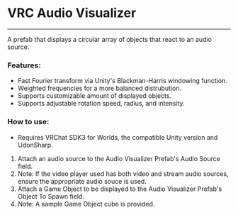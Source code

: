 # VRC Audio Visualizer

---

A prefab that displays a circular array of objects that react to an audio source.

### Features:

- Fast Fourier transform via Unity's Blackman-Harris windowing function.
- Weighted frequencies for a more balanced distrubution.
- Supports customizable amount of displayed objects.
- Supports adjustable rotation speed, radius, and intensity.

### How to use:

-   Requires VRChat SDK3 for Worlds, the compatible Unity version and UdonSharp.
1.  Attach an audio source to the Audio Visualizer Prefab's Audio Source field.
2.  Note: If the video player used has both video and stream audio sources, ensure the appropriate audio souce is used.
3.  Attach a Game Object to be displayed to the Audio Visualizer Prefab's Object To Spawn field.
4.  Note: A sample Game Object cube is provided.
